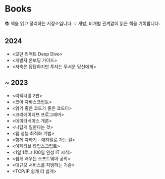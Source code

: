 # Books
📚 책을 읽고 정리하는 저장소입니다.
💡 개발, 비개발 관계없이 읽은 책을 기록합니다.

## 2024
- <모던 리액트 Deep Dive>
- <개발자 온보딩 가이드>
- <저축은 답답하지만 투자는 무서운 당신에게>

## ~ 2023
- <리팩터링 2판>
- <코어 자바스크립트>
- <읽기 좋은 코드가 좋은 코드다>
- <크리에이티브 프로그래머>
- <데이터베이스 개론>
- <나답게 일한다는 것>
- <웹 성능 최적화 기법>
- <함께 자라기 - 애자일로 가는 길>
- <이펙티브 타입스크립트>
- <1일 1로그 100일 완성 IT 지식>
- <쉽게 배우는 소프트웨어 공학>
- <대규모 서비스를 지탱하는 기술>
- <TCP/IP 쉽게 더 쉽게>

